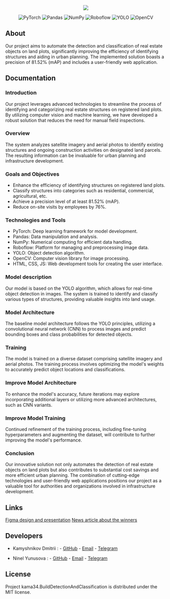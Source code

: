 <p align="center">
      <img src="https://i.ibb.co/Hqsb5pZ/9162516-home-map-location-placeholder-street-icon.png">
</p>

<p align="center">
   <img src="https://img.shields.io/badge/PyTorch-lavender" alt="PyTorch">
   <img src="https://img.shields.io/badge/Pandas-thistle" alt="Pandas">
   <img src="https://img.shields.io/badge/NumPy-lightcyan" alt="NumPy">
   <img src="https://img.shields.io/badge/Roboflow-thistle" alt="Roboflow">
   <img src="https://img.shields.io/badge/YOLO-lightcyan" alt="YOLO">
   <img src="https://img.shields.io/badge/OpenCV-lavender" alt="OpenCV">
</p>

## About
Our project aims to automate the detection and classification of real estate objects on land plots, significantly improving the efficiency of identifying structures and aiding in urban planning. The implemented solution boasts a precision of 81.52% (mAP) and includes a user-friendly web application.

## Documentation

### Introduction
Our project leverages advanced technologies to streamline the process of identifying and categorizing real estate structures on registered land plots. By utilizing computer vision and machine learning, we have developed a robust solution that reduces the need for manual field inspections.

### Overview
The system analyzes satellite imagery and aerial photos to identify existing structures and ongoing construction activities on designated land parcels. The resulting information can be invaluable for urban planning and infrastructure development.

### Goals and Objectives
- Enhance the efficiency of identifying structures on registered land plots.
- Classify structures into categories such as residential, commercial, agricultural, etc.
- Achieve a precision level of at least 81.52% (mAP).
- Reduce on-site visits by employees by 76%.

### Technologies and Tools
- PyTorch: Deep learning framework for model development.
- Pandas: Data manipulation and analysis.
- NumPy: Numerical computing for efficient data handling.
- Roboflow: Platform for managing and preprocessing image data.
- YOLO: Object detection algorithm.
- OpenCV: Computer vision library for image processing.
- HTML, CSS, JS: Web development tools for creating the user interface.

### Model description
Our model is based on the YOLO algorithm, which allows for real-time object detection in images. The system is trained to identify and classify various types of structures, providing valuable insights into land usage.

### Model Architecture
The baseline model architecture follows the YOLO principles, utilizing a convolutional neural network (CNN) to process images and predict bounding boxes and class probabilities for detected objects.

### Training
The model is trained on a diverse dataset comprising satellite imagery and aerial photos. The training process involves optimizing the model's weights to accurately predict object locations and classifications.

### Improve Model Architecture
To enhance the model's accuracy, future iterations may explore incorporating additional layers or utilizing more advanced architectures, such as CNN variants.

### Improve Model Training
Continued refinement of the training process, including fine-tuning hyperparameters and augmenting the dataset, will contribute to further improving the model's performance.

### Conclusion
Our innovative solution not only automates the detection of real estate objects on land plots but also contributes to substantial cost savings and more efficient urban planning. The combination of cutting-edge technologies and user-friendly web applications positions our project as a valuable tool for authorities and organizations involved in infrastructure development.

## Links
[Figma design and presentation](https://www.figma.com/file/3WrQJF6u9jIvaGD3BuMRUo/%D0%A1%D0%BE%D0%BB%D1%8F%D0%BD%D0%BA%D0%B0?type=design&node-id=0%3A1&mode=design&t=9R06rkoY65w08lza-1)
[News article about the winners](https://it.tularegion.ru/press_center/news/v-tule-vybrali-luchshikh-razrabotchikov-tulahackdays2023/)

## Developers

- Kamyshnikov Dmitrii :
      - [GitHub](https://github.com/kama34)
      - [Email](mailto:d.kamyshnikov.offer@yandex.ru)
      - [Telegram](https://t.me/kama_34)
  
- Ninel Yunusova :
      - [GitHub](https://github.com/Ninelco)
      - [Email](mailto:ninel.gabdullina@yandex.ru)
      - [Telegram](https://t.me/Ninelcozaurus)

## License
Project kama34.BuildDetectionAndClassification is distributed under the MIT license.
